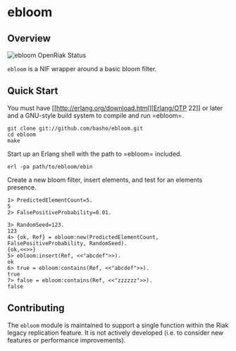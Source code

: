 # ebloom

## Overview

![ebloom OpenRiak Status](https://github.com/OpenRiak/ebloom/actions/workflows/erlang.yml/badge.svg?branch=openriak-3.2)

`ebloom` is a NIF wrapper around a basic bloom filter.

## Quick Start

You must have [[http://erlang.org/download.html][Erlang/OTP 22]] or later and a GNU-style build system to compile and run =ebloom=.

```
git clone git://github.com/basho/ebloom.git
cd ebloom
make
```

Start up an Erlang shell with the path to =ebloom= included.

```
erl -pa path/to/ebloom/ebin
```

Create a new bloom filter, insert elements, and test for an elements presence.

```
1> PredictedElementCount=5.
5
2> FalsePositiveProbability=0.01.

3> RandomSeed=123.
123
4> {ok, Ref} = ebloom:new(PredictedElementCount, FalsePositiveProbability, RandomSeed).
{ok,<<>>}
5> ebloom:insert(Ref, <<"abcdef">>).
ok
6> true = ebloom:contains(Ref, <<"abcdef">>).
true
7> false = ebloom:contains(Ref, <<"zzzzzz">>).
false
```

## Contributing

The `ebloom` module is maintained to support a single function within the Riak legacy replication feature.  It is not actively developed (i.e. to consider new features or performance improvements).

